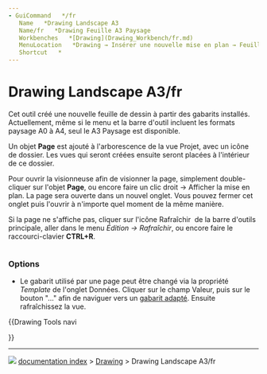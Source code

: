 ```yaml
---
- GuiCommand   */fr
   Name   *Drawing Landscape A3
   Name/fr   *Drawing Feuille A3 Paysage
   Workbenches   *[Drawing](Drawing_Workbench/fr.md)
   MenuLocation   *Drawing → Insérer une nouvelle mise en plan → Feuille A3 paysage
   Shortcut   *
---
```


# Drawing Landscape A3/fr

Cet outil créé une nouvelle feuille de dessin à partir des gabarits installés. Actuellement, même si le menu et la barre d\'outil incluent les formats paysage A0 à A4, seul le A3 Paysage est disponible.

Un objet **Page** est ajouté à l\'arborescence de la vue Projet, avec un icône de dossier. Les vues qui seront créées ensuite seront placées à l\'intérieur de ce dossier.

Pour ouvrir la visionneuse afin de visionner la page, simplement double-cliquer sur l\'objet **Page**, ou encore faire un clic droit → Afficher la mise en plan. La page sera ouverte dans un nouvel onglet. Vous pouvez fermer cet onglet puis l\'ouvrir à n\'importe quel moment de la même manière.

Si la page ne s\'affiche pas, cliquer sur l\'icône Rafraîchir <img alt="" src=images/view-refresh.png  style="width   *16px;"> de la barre d\'outils principale, aller dans le menu *Édition → Rafraîchir*, ou encore faire le raccourci-clavier **CTRL+R**.

<img alt="" src=images/Drawing_Page.png  style="width   *500px;">

### Options

-   Le gabarit utilisé par une page peut être changé via la propriété *Template* de l\'onglet Données. Cliquer sur le champ Valeur, puis sur le bouton \"\...\" afin de naviguer vers un [gabarit adapté](Drawing_templates/fr.md). Ensuite rafraîchissez la vue.





{{Drawing Tools navi

}}



---
![](images/Right_arrow.png) [documentation index](../README.md) > [Drawing](Category_Drawing.md) > Drawing Landscape A3/fr
